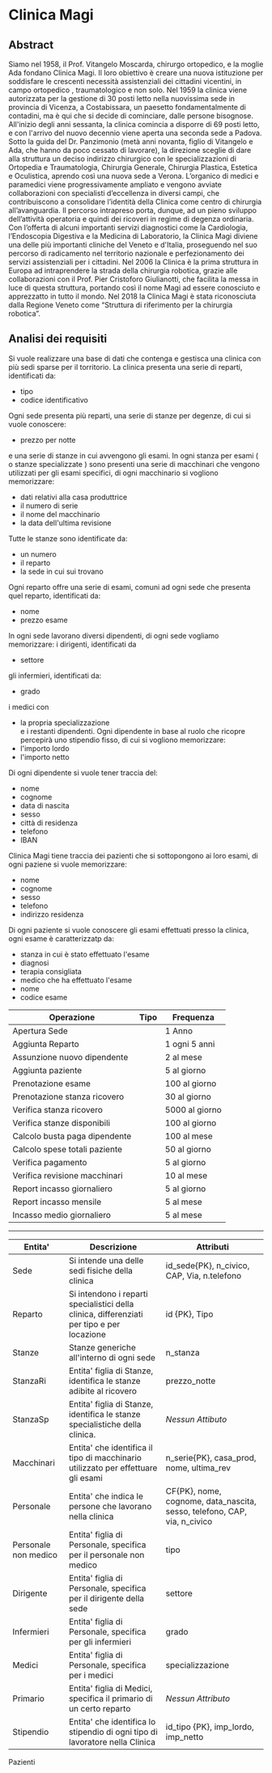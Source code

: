 # Clinica Magi  
## Abstract  
Siamo nel 1958, il Prof. Vitangelo Moscarda, chirurgo ortopedico, e la moglie Ada fondano Clinica Magi. Il loro obiettivo è creare una nuova istituzione per soddisfare le crescenti necessità assistenziali dei cittadini vicentini, in campo ortopedico , traumatologico e non solo. Nel 1959 la clinica viene autorizzata per la gestione di 30 posti letto nella nuovissima sede in provincia di Vicenza, a Costabissara, un paesetto fondamentalmente di contadini, ma è qui che si decide di cominciare, dalle persone bisognose. All'inizio degli anni sessanta, la clinica comincia a disporre di 69 posti letto, e con l'arrivo del nuovo decennio viene aperta una seconda sede a Padova. Sotto la guida del Dr. Panzimonio (metà anni novanta, figlio di Vitangelo e Ada, che hanno da poco cessato di lavorare), la direzione sceglie di dare alla struttura un deciso indirizzo chirurgico con le specializzazioni di Ortopedia e Traumatologia, Chirurgia Generale, Chirurgia Plastica, Estetica e Oculistica, aprendo così una nuova sede a Verona. L’organico di medici e paramedici viene progressivamente ampliato e vengono avviate collaborazioni con specialisti d’eccellenza in diversi campi, che contribuiscono a consolidare l’identità della Clinica come centro di chirurgia all’avanguardia. Il percorso intrapreso porta, dunque, ad un pieno sviluppo dell’attività operatoria e quindi dei ricoveri in regime di degenza ordinaria. Con l’offerta di alcuni importanti servizi diagnostici come la Cardiologia, l’Endoscopia Digestiva e la Medicina di Laboratorio, la Clinica Magi diviene una delle più importanti cliniche del Veneto e d'Italia, proseguendo nel suo percorso di radicamento nel territorio nazionale e perfezionamento dei servizi assistenziali per i cittadini. Nel 2006 la Clinica è la prima struttura in Europa ad intraprendere la strada della chirurgia robotica, grazie alle collaborazioni con il Prof. Pier Cristoforo Giulianotti, che facilita la messa in luce di questa struttura, portando così il nome Magi ad essere conosciuto e apprezzatto in tutto il mondo. Nel 2018 la Clinica Magi è stata riconosciuta dalla Regione Veneto come “Struttura di riferimento per la chirurgia robotica”.
## Analisi dei requisiti  
Si vuole realizzare una base di dati che contenga e gestisca una clinica con più sedi sparse per il torritorio. La clinica presenta una serie di reparti, identificati da:  
- tipo  
- codice identificativo 

Ogni sede presenta più reparti, una serie di stanze per degenze, di cui si vuole conoscere:
- prezzo per notte  

e una serie di stanze in cui avvengono gli esami. In ogni stanza per esami ( o stanze specializzate ) sono presenti una serie di macchinari che vengono utilizzati per gli esami specifici, di ogni macchinario si vogliono memorizzare:
- dati relativi alla casa produttrice  
- il numero di serie  
- il nome del macchinario  
- la data dell'ultima revisione 

Tutte le stanze sono identificate da:  
- un numero  
- il reparto  
- la sede in cui sui trovano   

Ogni reparto offre una serie di esami, comuni ad ogni sede che presenta quel reparto, identificati da:  
- nome  
- prezzo esame  

In ogni sede lavorano diversi dipendenti, di ogni sede vogliamo memorizzare: i dirigenti, identificati da  
- settore   

gli infermieri, identificati da:  
- grado   

i medici con  
- la propria specializzazione  
e i restanti dipendenti. Ogni dipendente in base al ruolo che ricopre percepirà uno stipendio fisso, di cui si vogliono memorizzare:  
- l'importo lordo  
- l'importo netto  

Di ogni dipendente si vuole tener traccia del:  
- nome   
- cognome  
- data di nascita  
- sesso  
- città di residenza  
- telefono  
- IBAN  

Clinica Magi tiene traccia dei pazienti che si sottopongono ai loro esami, di ogni paziene si vuole memorizzare:
- nome  
- cognome  
- sesso  
- telefono  
- indirizzo residenza  

Di ogni paziente si vuole conoscere gli esami effettuati presso la clinica, ogni esame è caratterizzatp da:
- stanza in cui è stato effettuato l'esame  
- diagnosi  
- terapia consigliata  
- medico che ha effettuato l'esame  
- nome  
- codice esame  




Operazione|Tipo|Frequenza
-----------------------------------------------------|-------------------------------|---------------------------------------------
Apertura Sede | |1 Anno
Aggiunta Reparto| |1 ogni 5 anni
Assunzione nuovo dipendente| |2 al mese
Aggiunta paziente| |5 al giorno
Prenotazione esame| |100 al giorno
Prenotazione stanza ricovero| |30 al giorno
Verifica stanza ricovero| |5000 al giorno
Verifica stanze disponibili| |100 al giorno
Calcolo busta paga dipendente| |100 al mese
Calcolo spese totali paziente| |50 al giorno
Verifica pagamento| |5 al giorno
Verifica revisione macchinari| |10 al mese
Report incasso giornaliero| |5 al giorno
Report incasso mensile| |5 al mese
Incasso medio giornaliero| |5 al mese


---

Entita'|Descrizione|Attributi
---------------|-------------------------------------------------|--------------------
Sede| Si intende una delle sedi fisiche della clinica|id_sede{PK}, n_civico, CAP, Via, n.telefono
Reparto| Si intendono i reparti specialistici della clinica, differenziati per tipo e per locazione|id {PK}, Tipo
Stanze| Stanze generiche all'interno di ogni sede| n_stanza
StanzaRi| Entita' figlia di Stanze, identifica le stanze adibite al ricovero| prezzo_notte
StanzaSp| Entita' figlia di Stanze, identifica le stanze specialistiche della clinica.| *Nessun Attibuto*
Macchinari| Entita' che identifica il tipo di macchinario utilizzato per effettuare gli esami| n_serie{PK}, casa_prod, nome, ultima_rev
Personale| Entita' che indica le persone che lavorano nella clinica| CF{PK}, nome, cognome, data_nascita, sesso, telefono, CAP, via, n_civico
Personale non medico| Entita' figlia di Personale, specifica per il personale non medico| tipo
Dirigente| Entita' figlia di Personale, specifica per il dirigente della sede| settore
Infermieri| Entita' figlia di Personale, specifica per gli infermieri| grado
Medici| Entita' figlia di Personale, specifica per i medici| specializzazione
Primario| Entita' figlia di Medici, specifica il primario di un certo reparto| *Nessun Attributo*
Stipendio| Entita' che identifica lo stipendio di ogni tipo di lavoratore nella Clinica| id_tipo {PK}, imp_lordo, imp_netto
Pazienti
